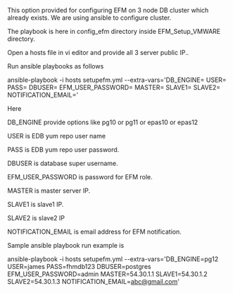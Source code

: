 This option provided for configuring EFM on 3 node DB cluster which already exists. We are using ansible to configure cluster.

The playbook is here in config_efm directory inside EFM_Setup_VMWARE directory. 

Open a hosts file in vi editor and provide all 3 server public IP..


Run ansible playbooks as follows

ansible-playbook -i hosts setupefm.yml --extra-vars='DB_ENGINE= USER= PASS= DBUSER= EFM_USER_PASSWORD= MASTER= SLAVE1= SLAVE2= NOTIFICATION_EMAIL='

Here

DB_ENGINE provide options like pg10 or pg11 or epas10 or epas12

USER is EDB yum repo user name

PASS is EDB yum repo user password.

DBUSER is database super username.

EFM_USER_PASSWORD is password for EFM role.

MASTER is master server  IP.

SLAVE1 is slave1  IP.

SLAVE2 is slave2 IP


NOTIFICATION_EMAIL is email address for EFM notification.



Sample ansible playbook run example is

ansible-playbook -i hosts setupefm.yml --extra-vars='DB_ENGINE=pg12 USER=james PASS=fhmdb123 DBUSER=postgres EFM_USER_PASSWORD=admin MASTER=54.30.1.1 SLAVE1=54.30.1.2 SLAVE2=54.30.1.3  NOTIFICATION_EMAIL=abc@gmail.com'



 




